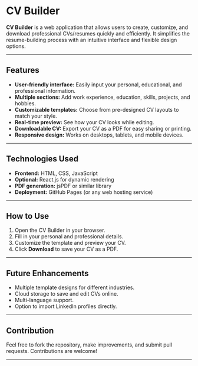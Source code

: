 # CV Builder

**CV Builder** is a web application that allows users to create, customize, and download professional CVs/resumes quickly and efficiently. It simplifies the resume-building process with an intuitive interface and flexible design options.

---

## Features

- **User-friendly interface:** Easily input your personal, educational, and professional information.  
- **Multiple sections:** Add work experience, education, skills, projects, and hobbies.  
- **Customizable templates:** Choose from pre-designed CV layouts to match your style.  
- **Real-time preview:** See how your CV looks while editing.  
- **Downloadable CV:** Export your CV as a PDF for easy sharing or printing.  
- **Responsive design:** Works on desktops, tablets, and mobile devices.

---

## Technologies Used

- **Frontend:** HTML, CSS, JavaScript  
- **Optional:** React.js for dynamic rendering  
- **PDF generation:** jsPDF or similar library  
- **Deployment:** GitHub Pages (or any web hosting service)

---

## How to Use

1. Open the CV Builder in your browser.  
2. Fill in your personal and professional details.  
3. Customize the template and preview your CV.  
4. Click **Download** to save your CV as a PDF.  

---

## Future Enhancements

- Multiple template designs for different industries.  
- Cloud storage to save and edit CVs online.  
- Multi-language support.  
- Option to import LinkedIn profiles directly.

---

## Contribution

Feel free to fork the repository, make improvements, and submit pull requests. Contributions are welcome!

---


